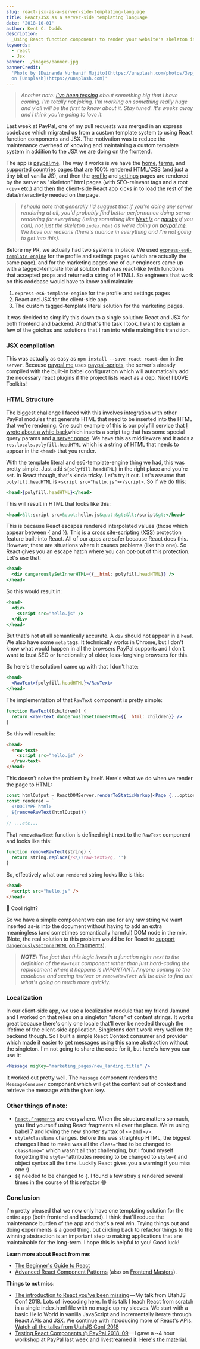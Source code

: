 ```yaml
---
slug: react-jsx-as-a-server-side-templating-language
title: React/JSX as a server-side templating language
date: '2018-10-01'
author: Kent C. Dodds
description:
  _Using React function components to render your website's skeleton index.html_
keywords:
  - react
  - Jsx
banner: ./images/banner.jpg
bannerCredit:
  'Photo by [Dwinanda Nurhanif Mujito](https://unsplash.com/photos/3vp_7D1xd2A)
  on [Unsplash](https://unsplash.com)'
---
```


> _Another note:
> [I've been teasing](https://twitter.com/kentcdodds/status/1041712678970875904)
> about something big that I have coming. I'm totally not joking. I'm working on
> something really huge and y'all will be the first to know about it. Stay
> tuned. It's weeks away and I think you're going to love it._

Last week at PayPal, one of my pull requests was merged in an express codebase
which migrated us from a custom template system to using React function
components and JSX. The motivation was to reduce the maintenance overhead of
knowing and maintaining a custom template system in addition to the JSX we are
doing on the frontend.

The app is [paypal.me](https://paypal.me). The way it works is we have the
[home](https://www.paypal.me),
[terms](https://www.paypal.com/paypalme/pages/terms), and
[supported countries](https://www.paypal.me/pages/countries) pages that are 100%
rendered HTML/CSS (and just a tiny bit of vanilla JS), and then the
[profile](https://www.paypal.me/kentcdodds/10) and
[settings](https://www.paypal.com/paypalme/my/profile) pages are rendered by the
server as "skeleton" html pages (with SEO-relevant tags and a root `<div>` etc.)
and then the client-side React app kicks in to load the rest of the
data/interactivity needed on the page.

> _I should note that generally I'd suggest that if you're doing any server
> rendering at all, you'd probably find better performance doing server
> rendering for everything (using something like [Next.js](https://nextjs.org)
> or [gatsby](https://www.gatsbyjs.org) if you can), not just the skeleton
> `index.html` as we're doing on [paypal.me](http://paypal.me). We have our
> reasons (there's nuance in everything and I'm not going to get into this)._

Before my PR, we actually had two systems in place. We used
[`express-es6-template-engine`](https://github.com/dondido/express-es6-template-engine)
for the profile and settings pages (which are actually the same page), and for
the marketing pages one of our engineers came up with a tagged-template literal
solution that was react-like (with functions that accepted props and returned a
string of HTML). So engineers that work on this codebase would have to know and
maintain:

1.  `express-es6-template-engine` for the profile and settings pages
2.  React and JSX for the client-side app
3.  The custom tagged-template literal solution for the marketing pages.

It was decided to simplify this down to a single solution: React and JSX for
both frontend and backend. And that's the task I took. I want to explain a few
of the gotchas and solutions that I ran into while making this transition.

### JSX compilation

This was actually as easy as `npm install --save react react-dom` in the
`server`. Because [paypal.me](http://paypal.me) uses
[paypal-scripts](/blog/tools-without-config), the server's already compiled with
the built-in babel configuration which will automatically add the necessary
react plugins if the project lists react as a dep. Nice! I LOVE Toolkits!

### HTML Structure

The biggest challenge I faced with this involves integration with other PayPal
modules that generate HTML that need to be inserted into the HTML that we're
rendering. One such example of this is our polyfill service that
[I wrote about a while back](/blog/polyfill-as-needed-with-polyfill-service)which
inserts a script tag that has some special query params and
[a server nonce](https://en.wikipedia.org/wiki/Cryptographic_nonce). We have
this as middleware and it adds a `res.locals.polyfill.headHTML` which is a
string of HTML that needs to appear in the `<head>` that you render.

With the template literal and es6-template-engine thing we had, this was pretty
simple. Just add `${polyfill.headHTML}` in the right place and you're set. In
React though, that's kinda tricky. Let's try it out. Let's assume that
`polyfill.headHTML` is `<script src="hello.js"></script>`. So if we do this:

```jsx
<head>{polyfill.headHTML}</head>
```

This will result in HTML that looks like this:

```jsx
<head>&lt;script src=&quot;hello.js&quot;&gt;&lt;/script&gt;</head>
```

This is because React escapes rendered interpolated values (those which appear
between `{` and `}`). This is a
[cross site-scripting (XSS)](https://en.wikipedia.org/wiki/Cross-site_scripting)
protection feature built-into React. All of our apps are safer because React
does this. However, there are situations where it causes problems (like this
one). So React gives you an escape hatch where you can opt-out of this
protection. Let's use that:

```jsx
<head>
  <div dangerouslySetInnerHTML={{__html: polyfill.headHTML}} />
</head>
```

So this would result in:

```jsx
<head>
  <div>
    <script src="hello.js" />
  </div>
</head>
```

But that's not at all semantically accurate. A `div` should not appear in a
`head`. We also have some `meta` tags. It technically works in Chrome, but I
don't know what would happen in all the browsers PayPal supports and I don't
want to bust SEO or functionality of older, less-forgiving browsers for this.

So here's the solution I came up with that I don't hate:

```jsx
<head>
  <RawText>{polyfill.headHTML}</RawText>
</head>
```

The implementation of that `RawText` component is pretty simple:

```jsx
function RawText({children}) {
  return <raw-text dangerouslySetInnerHTML={{__html: children}} />
}
```

So this will result in:

```html
<head>
  <raw-text>
    <script src="hello.js" />
  </raw-text>
</head>
```

This doesn't solve the problem by itself. Here's what we do when we render the
page to HTML:

```jsx
const htmlOutput = ReactDOMServer.renderToStaticMarkup(<Page {...options} />)
const rendered = `  
  <!DOCTYPE html>  
  ${removeRawText(htmlOutput)}  
`
// ...etc...
```

That `removeRawText` function is defined right next to the `RawText` component
and looks like this:

```js
function removeRawText(string) {
  return string.replace(/<\/?raw-text>/g, '')
}
```

So, effectively what our `rendered` string looks like is this:

```html
<head>
  <script src="hello.js" />
</head>
```

🎉 Cool right?

So we have a simple component we can use for any raw string we want inserted
as-is into the document without having to add an extra meaningless (and
sometimes semantically harmful) DOM node in the mix. (Note, the real solution to
this problem would be for React to
[support](https://github.com/facebook/react/issues/12014)
[`dangerouslySetInnerHTML`](https://github.com/facebook/react/issues/12014)
[on Fragments](https://github.com/facebook/react/issues/12014)).

> _**NOTE:** The fact that this logic lives in a function right next to the
> definition of the `RawText` component rather than just hard-coding the
> replacement where it happens is IMPORTANT. Anyone coming to the codebase and
> seeing `RawText` or `removeRawText` will be able to find out what's going on
> much more quickly._

### Localization

In our client-side app, we use a localization module that my friend Jamund and I
worked on that relies on a singleton "store" of content strings. It works great
because there's only one locale that'll ever be needed through the lifetime of
the client-side application. Singletons don't work very well on the backend
though. So I built a simple React Context consumer and provider which made it
easier to get messages using this same abstraction without the singleton. I'm
not going to share the code for it, but here's how you can use it:

```jsx
<Message msgKey="marketing_pages/new_landing.title" />
```

It worked out pretty well. The `Message` component renders the `MessageConsumer`
component which will get the content out of context and retrieve the message
with the given key.

### Other things of note:

- [`React.Fragments`](https://reactjs.org/docs/fragments.html) are everywhere.
  When the structure matters so much, you find yourself using React fragments
  all over the place. We're using babel 7 and loving the new shorter syntax of
  `<>` and `</>`.
- `style`/`className` changes. Before this was straightup HTML, the biggest
  changes I had to make was all the `class="`had to be changed to `className="`
  which wasn't all that challenging, but I found myself forgetting the
  `style="`attributes needing to be changed to `style={` and object syntax all
  the time. Luckily React gives you a warning if you miss one :)
- `${` needed to be changed to `{`. I found a few stray `$` rendered several
  times in the course of this refactor 😅

### Conclusion

I'm pretty pleased that we now only have one templating solution for the entire
app (both frontend and backend). I think that'll reduce the maintenance burden
of the app and that's a real win. Trying things out and doing experiments is a
good thing, but circling back to refactor things to the winning abstraction is
an important step to making applications that are maintainable for the
long-term. I hope this is helpful to you! Good luck!

**Learn more about React from me**:

- [The Beginner's Guide to React](http://kcd.im/beginner-react)
- [Advanced React Component Patterns](http://kcd.im/advanced-react) (also on
  [Frontend Masters](https://frontendmasters.com/courses/advanced-react-patterns)).

**Things to not miss**:

- [The introduction to React you've been missing](https://youtu.be/SAIdyBFHfVU?list=PLV5CVI1eNcJgNqzNwcs4UKrlJdhfDjshf) — My
  talk from UtahJS Conf 2018. Lots of livecoding here. In this talk I teach
  React from scratch in a single index.html file with no magic up my sleeves. We
  start with a basic Hello World in vanilla JavaScript and incrementally iterate
  through React APIs and JSX. We continue with introducing more of React's APIs.
  [Watch all the talks from UtahJS Conf 2018](https://youtube.com/playlist?list=PLuVqdWOQ-PNn_lDYUVgcA4e91qxJzipva)
- [Testing React Components @ PayPal 2018–09](https://youtube.com/playlist?list=PLV5CVI1eNcJhU1eyqkTjR0B5P7PzMVubB) — I
  gave a ~4 hour workshop at PayPal last week and livestreamed it.
  [Here's the material](https://github.com/kentcdodds/react-testing-library-course/tree/workshop-2018-09).
